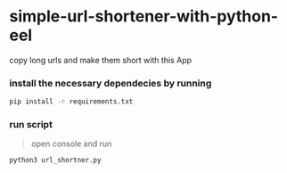 # simple-url-shortener-with-python-eel

copy long urls and make them short with this App
### install the necessary dependecies by running 

```bash
pip install -r requirements.txt
```
### run script
>open console and run
```bash
python3 url_shortner.py
```
